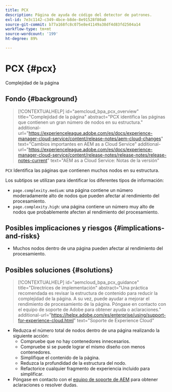 ```yaml
---
title: PCX
description: Página de ayuda de código del detector de patrones.
exl-id: 7e3c1142-c349-4bce-b8de-8e91528f80a0
source-git-commit: b77a168fc8c075e8e41149a38df4d83fd2504a14
workflow-type: tm+mt
source-wordcount: '199'
ht-degree: 89%

---
```


# PCX {#pcx}

Complejidad de la página

## Fondo {#background}

>[!CONTEXTUALHELP]
>id="aemcloud_bpa_pcx_overview"
>title="Complejidad de la página"
>abstract="PCX identifica las páginas que contienen un gran número de nodos en su estructura."
>additional-url="https://experienceleague.adobe.com/es/docs/experience-manager-cloud-service/content/release-notes/aem-cloud-changes" text="Cambios importantes en AEM as a Cloud Service"
>additional-url="https://experienceleague.adobe.com/es/docs/experience-manager-cloud-service/content/release-notes/release-notes/release-notes-current" text="AEM as a Cloud Service: Notas de la versión"

`PCX` Identifica las páginas que contienen muchos nodos en su estructura.

Los subtipos se utilizan para identificar los diferentes tipos de información:

* `page.complexity.medium`: una página contiene un número moderadamente alto de nodos que pueden afectar al rendimiento del procesamiento.
* `page.complexity.high`: una página contiene un número muy alto de nodos que probablemente afecten al rendimiento del procesamiento.

## Posibles implicaciones y riesgos {#implications-and-risks}

* Muchos nodos dentro de una página pueden afectar al rendimiento del procesamiento.

## Posibles soluciones {#solutions}

>[!CONTEXTUALHELP]
>id="aemcloud_bpa_pcx_guidance"
>title="Directrices de implementación"
>abstract="Una práctica recomendada es revisar la estructura de contenido para reducir la complejidad de la página. A su vez, puede ayudar a mejorar el rendimiento de procesamiento de la página. Póngase en contacto con el equipo de soporte de Adobe para obtener ayuda o aclaraciones."
>additional-url="https://helpx.adobe.com/es/enterprise/using/support-for-experience-cloud.html" text="Soporte de Experience Cloud"

* Reduzca el número total de nodos dentro de una página realizando la siguiente acción:
   * Compruebe que no hay contenedores innecesarios.
   * Compruebe si se puede lograr el mismo diseño con menos contenedores.
   * Simplifique el contenido de la página.
   * Reduzca la profundidad de la estructura del nodo.
   * Refactorice cualquier fragmento de experiencia incluido para simplificar.
* Póngase en contacto con el [equipo de soporte de AEM](https://helpx.adobe.com/es/enterprise/using/support-for-experience-cloud.html) para obtener aclaraciones o resolver dudas.

